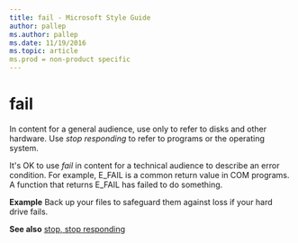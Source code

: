 ```yaml
---
title: fail - Microsoft Style Guide
author: pallep
ms.author: pallep
ms.date: 11/19/2016
ms.topic: article
ms.prod = non-product specific
---
```


# fail

In content for a general audience, use only to refer to disks and other hardware. Use *stop responding* to refer to programs or the operating system.

It's OK to use *fail* in content for a technical audience to describe an error condition. For example, E_FAIL is a common return value in COM programs. A function that returns E_FAIL has failed to do something.

**Example** Back up your files to safeguard them against loss if your hard drive fails.

**See also** [stop, stop responding](../s/stop-stop-responding.md)
